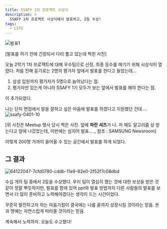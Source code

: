 ```yaml
---
title: SSAFY 1차 프로젝트 시상식
description: >
  SSAFY 1차 프로젝트 시상식에서 발표하고, 2등 수상!
tags:
  - LIFE
---
```


![발표1](https://user-images.githubusercontent.com/27988544/64121646-699d6c80-cdda-11e9-8fac-6616ff00ed18.jpg)

[발표를 하기 전에 긴장되서 다리 풀고 있는데 찍힌 사진]

오늘 2학기 1차 프로젝트에 대해 우수팀으로 선정, 최종 등수를 매기기 위해 시상식이 열렸다.
처음 전해 듣기로는 2명의 평가자 앞에서 발표를 한다고 들었는데...

1. 삼성 임원까지 평가자가 5명으로 늘어났다는 점.
2. 평가자만 있는게 아니라 SSAFY 1기 모두가 보는 앞에서 발표를 해야 한다는 점.

이 추가되었다.

나는 단지 면접에서 말을 잘하고 싶은 마음에 발표를 하겠다고 지원했던 건데....
![ssafy-0401-10](https://user-images.githubusercontent.com/27988544/64121399-b5034b00-cdd9-11e9-91fa-79f37f8cad95.jpg)

[위 사진은 Meetup 행사 당시 찍은 사진. 앞에 <b>파란 셔츠</b>가 나. 저 때도 알고리즘 상 받는다고 앞에 나갔었는데, 이번에는 심지어 발표... _ 참조 : SAMSUNG Newsroom]

이렇게 200명 가까이 들어올 수 있는 공간에서 발표를 하게 되었다.

## 그 결과

![64122047-7cfd0780-cddb-11e9-82e0-2f52f7c08dbd](https://user-images.githubusercontent.com/27988544/64575117-2c724500-d3ad-11e9-9a02-85360852155b.jpg)

수십 개의 팀 중에서 2등을 수상했다.
우리 팀이 열심히 했는 것에 대한 보상을 받은 것 같아 정말 뿌듯하지만, 발표를 함에 있어 ppt와 발표 방법까지 다른 사람들의 발표를 보면서 더 많이 준비하고 노력해야겠다는 생각이 드는 시간이었다.

꾸준히 발전하고자 하는 마음가짐이
결국에는 나를 끝까지 성장시킬 것이라는 믿음.
돈과 명예는 자연스럽게 따라올 것이라는 믿음.

계속해서 노력하자.
오늘도 수고했다!